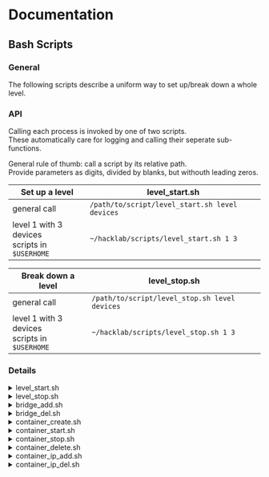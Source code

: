 <!--
SPDX-FileCopyrightText: 2022 Bassam-Khaled Thiab <inf3891@hs-worms.de>
SPDX-FileCopyrightText: 2022 Dominic Meyer <inf3644@hs-worms.de>
SPDX-FileCopyrightText: 2022 Felix Rheinheimer <felix.rheinheimer@hs-worms.de>
SPDX-FileCopyrightText: 2022 Jean-Arole Fotsing <inf3608@hs-worms.de>
SPDX-FileCopyrightText: 2022 Katrin Vollhardt <inf3493@hs-worms.de>
SPDX-FileCopyrightText: 2022 Steve Landry Tchamabe <infXXXX@hs-worms.de>
SPDX-FileCopyrightText: 2022 Syed Saad-Ullah <inf3664@hs-worms.de>
SPDX-FileCopyrightText: 2022 Thierry-Junior Djeutchou-Njieyong <inf3494@hs-worms.de>

SPDX-License-Identifier: GPL-3.0-or-later
-->

# Documentation  

## Bash Scripts  

### General  
The following scripts describe a uniform way to set up/break down a whole level.

### API  
Calling each process is invoked by one of two scripts.  
These automatically care for logging and calling their seperate sub-functions.  

General rule of thumb: call a script by its relative path.  
Provide parameters as digits, divided by blanks, but withouth leading zeros.  

| Set up a level | level_start.sh |
|----------------|----------------|
| general call   | `/path/to/script/level_start.sh level devices` |
| level 1 with 3 devices<br> scripts in `$USERHOME` | `~/hacklab/scripts/level_start.sh 1 3` |

| Break down a level | level_stop.sh |
|--------------------|---------------|
| general call       | `/path/to/script/level_stop.sh level devices` |
| level 1 with 3 devices<br> scripts in `$USERHOME` | `~/hacklab/scripts/level_stop.sh 1 3`  |


### Details

<details>
<summary>level_start.sh</summary>
The following scripts are called by level_start (in that order):

| step | script | args  | detail |
|------|--------|-------|--------|
| 0.   | number of parameters   | 2 <br> _3 (tbd)_ <br> _4 (tbd)_ | level, number of devices <br> _level, number of devices, ISO_ <br> _level, number of devices, ISO, interface_ |
| 1.   | `./bridge_add.sh`       | $1 level | creates a seperate lxc network bridge for each level |
| 2.   | `./container_create.sh` | $1 level<br>$2 containers<br>_$3 ISO_ | initializes a level... (state: stopped) <br> with a given number of containers <br> _optional: ISO alias - default: alpine-iso-utils_ |
| 3.   | `./container_start.sh`  | $1 level<br>$2 containers | starts a level... (stopped -> running) <br> with the specified number of containers |
| 4.   | `./container_ip_add.sh` | $1 level<br>$2 containers<br>_$3 interface_ | connects each container to lxc network bridge (L2 links) <br> and sets a level-device-specific IPv4 address (10.10.level.device) <br> _optional: interface name - default: eth0_ |
</details>

<details>
<summary>level_stop.sh</summary>
The following scripts are called by level_stop (in that order):  

| step | script | args | detail |
|------|--------|------|--------|
| 0.   | number of parameters   | 2 <br> _3 (tbd)_ <br> _4 (tbd)_ | level, number of devices <br> _level, number of devices, ISO_ <br> _level, number of devices, ISO, interface_ |
| 1.   | `./network_ip_del.sh`  | $1 level<br>$2 containers<br>_$3 interface_ | disconnects each container of the level... <br> ...from the lxc network bridge<br>_optional: interface name - default: eth0_ |
| 2.   | `./container_stop.sh`  | $1 level<br>$2 containers | stops a level... (running -> stopped) <br> ... with a specified number of containers |
| 3.   | `./container_delete.sh`| $1 level<br>$2 containers | deletes a level... (state: stopped, without --force) <br> ... with a specified number of containers |
| 4.   | `./bridge_del.sh`      | $1 level                  | deletes the lxc network bridge |
</details>

<details>
<summary>bridge_add.sh</summary>

| step | command | args | detail |
|------|---------|------|--------|
| 0.   | number of parameters    | 1        | takes in one arg as `XY` in `lvlbrXY` <br> else: breaks |
| 1.   | `brctl addbr $1 up`     | $1 level | adds and starts a bridge named $1 |
| 2.   | `ip link set dev $1 up` | $1 level | adds and starts the L2 link |
</details>

<details>
<summary>bridge_del.sh</summary>

| step | command | args | detail |
|------|---------|------|--------|
| 0. | number of parameters      | 1        | takes in one arg as `XY` in `lvlbrXY` <br> else: breaks |
| 1. | `ip link set dev $1 down` | $1 level | stops and deletes the L2 link |
| 2. | `brctl delbr $1`          | $1 level | stops and deletes the bridge |
</details>

<details>
<summary>container_create.sh</summary>

| step | command | args | detail |
|------|---------|------|--------|
| 0. | number of parameters | 2 <br> 3 | level, containers <br> level, devices, ISO alias |
| 1. | `lxc init ISO level-device` | $1 level <br> $2 containers <br> _$3 ISO_ | initializes a level... (state: stopped) <br> ... with a given number of containers <br> _optional: ISO alias/fingerprint - default: alpine-iso-utils_  |
| 2. | `lxc init ISO level-target` <br> **tbd: not yet implemented** | $1 level <br> $2 == "target" <br> $3 ISO | creates a _target container_ for $level... <br> ... to provide a target with specific vulnerabilities <br> ISO: non-optional, must be specified  |
</details>

<details>
<summary>container_start.sh</summary>

| step | command | args | detail |
|------|---------|------|--------|
| 0. | number of parameters | 2 | level, containers |
| 1. | `lxc start level-device` | $1 level <br> $2 containers | starts a level... (stopped -> running) <br> ... with the specified number of containers |
| 2. | `lxc start level-target` | $1 level | always try to start a target container |
</details>

<details>
<summary>container_stop.sh</summary>

| step | command | args | detail |
|------|---------|------|--------|
| 0. | number of parameters | 2 | level, containers |
| 1. | `lxc stop level-device` | $1 level <br> $2 containers | stops a level... (running -> stopped) <br> ... with a specified number of containers |
| 2. | `lxc stop level-target` | $1 level | always try to stop a target container |
</details>

<details>
<summary>container_delete.sh</summary>

| step | command | args | detail |
|------|---------|------|--------|
| 0. | number of parameters | 2 | level, containers |
| 1. | `lxc delete level-device` | $1 level <br> $2 containers | deletes a level... (only when stopped) <br> ... with a specified number of containers |
| 2. | `lxc delete level-target` | $1 level | always try to delete a target container |
</details>

<details>
<summary>container_ip_add.sh</summary>

| step | command | args | detail |
|------|---------|------|--------|
| 0. | number of parameters | 2 <br> 3 | level, containers <br> level, devices, interface |
| 1. | `lxc config device add level-device interface` <br> `nic nictype=bridged parent=level name=interface` | $1 level <br> $2 containers <br> _$3 interface_ | changes config of container "level-device"... <br> ... to add network interface "eth0" <br> _optional: interface, if different from eth0_ |
| 2. | `lxc exec level-device --` <br> `ip addr add 10.10.level.device/24 dev interface` | $1 level <br> $2 containers <br> _$3 interface_ | sudo into container "level-device"... <br> ... to add IP to "interface" <br> _optional: interface, if different from eth0_ |
| 3. | `lxc exec level-device --` <br> `ip link set dev interface up` | $1 level <br> $2 containers <br> _$3 interface_| sudo into container "level-device"... <br> ... to start L2 link of "eth0" <br> _optional: interface, if different from eth0_ |
</details>

<details>
<summary>container_ip_del.sh</summary>

| step | command | args | detail |
|------|---------|------|--------|
| 0. | number of parameters | 2 <br> 3 | level, containers <br> level, devices, interface |
| 1. | `lxc exec level-device --` <br> `ip link set dev interface down` | $1 level <br> $2 containers <br> _$3 interface_ | sudo into container "level-device"... <br> ... to stop L2 link of "eth0" <br> _optional: interface, if different from eth0_ |
| 2. | `lxc exec level-device --` <br> `ip addr del 10.10.level.device/24 dev interface` | $1 level <br> $2 containers <br> _$3 interface_ | sudo into container "level-device"... <br> ... to delete IP from "interface" <br> _optional: interface, if different from eth0_ |
| 3. | `lxc config device remove level-device interface` | $1 level <br> $2 containers <br> _$3 interface_ | changes config of container "level-device"... <br> ... to delete network interface "eth0" <br> _optional: interface, if different from eth0_ |
</details>
